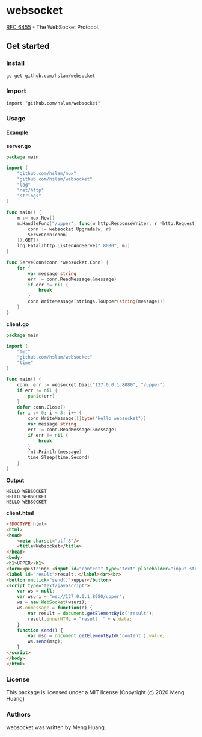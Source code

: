# websocket
[RFC 6455](https://tools.ietf.org/html/rfc6455 "RFC 6455") - The WebSocket Protocol.
## Get started

### Install
```
go get github.com/hslam/websocket
```
### Import
```
import "github.com/hslam/websocket"
```
### Usage
#### Example

**server.go**
```go
package main

import (
	"github.com/hslam/mux"
	"github.com/hslam/websocket"
	"log"
	"net/http"
	"strings"
)

func main() {
	m := mux.New()
	m.HandleFunc("/upper", func(w http.ResponseWriter, r *http.Request) {
		conn := websocket.Upgrade(w, r)
		ServeConn(conn)
	}).GET()
	log.Fatal(http.ListenAndServe(":8080", m))
}

func ServeConn(conn *websocket.Conn) {
	for {
		var message string
		err := conn.ReadMessage(&message)
		if err != nil {
			break
		}
		conn.WriteMessage(strings.ToUpper(string(message)))
	}
}
```

**client.go**
```go
package main

import (
	"fmt"
	"github.com/hslam/websocket"
	"time"
)

func main() {
	conn, err := websocket.Dial("127.0.0.1:8080", "/upper")
	if err != nil {
		panic(err)
	}
	defer conn.Close()
	for i := 0; i < 3; i++ {
		conn.WriteMessage([]byte("Hello websocket"))
		var message string
		err := conn.ReadMessage(&message)
		if err != nil {
			break
		}
		fmt.Println(message)
		time.Sleep(time.Second)
	}
}
```

**Output**
```
HELLO WEBSOCKET
HELLO WEBSOCKET
HELLO WEBSOCKET
```

**client.html**
```html
<!DOCTYPE html>
<html>
<head>
    <meta charset="utf-8"/>
    <title>Websocket</title>
</head>
<body>
<h1>UPPER</h1>
<form><p>string: <input id="content" type="text" placeholder="input string"></p></form>
<label id="result">result：</label><br><br>
<button onclick="send()">upper</button>
<script type="text/javascript">
    var ws = null;
    var wsuri = "ws://127.0.0.1:8080/upper";
    ws = new WebSocket(wsuri);
    ws.onmessage = function(e) {
        var result = document.getElementById('result');
        result.innerHTML = "result：" + e.data;
    }
    function send() {
        var msg = document.getElementById('content').value;
        ws.send(msg);
    }
</script>
</body>
</html>
```

### License
This package is licensed under a MIT license (Copyright (c) 2020 Meng Huang)


### Authors
websocket was written by Meng Huang.


